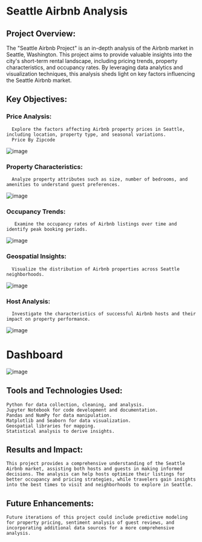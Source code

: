# Seattle Airbnb Analysis

## Project Overview:
The "Seattle Airbnb Project" is an in-depth analysis of the Airbnb market in Seattle, Washington. This project aims to provide valuable insights into the city's short-term rental landscape, including pricing trends, property characteristics, and occupancy rates. By leveraging data analytics and visualization techniques, this analysis sheds light on key factors influencing the Seattle Airbnb market.

## Key Objectives:

  ### Price Analysis: 
      Explore the factors affecting Airbnb property prices in Seattle, including location, property type, and seasonal variations.
      Price By Zipcode
![image](https://github.com/vatsal-patel-vkp/Tableau_Project/assets/107895872/9692e058-91de-4ef9-9f25-9d0f0c8878b5)

  ### Property Characteristics: 
      Analyze property attributes such as size, number of bedrooms, and amenities to understand guest preferences.
![image](https://github.com/vatsal-patel-vkp/Tableau_Project/assets/107895872/6486566c-028b-4662-b20c-ed2ba4243a26)

  ### Occupancy Trends: 
       Examine the occupancy rates of Airbnb listings over time and identify peak booking periods.
![image](https://github.com/vatsal-patel-vkp/Tableau_Project/assets/107895872/e684d18d-5292-426f-bbca-6f443ce1abb8)

  ### Geospatial Insights: 
      Visualize the distribution of Airbnb properties across Seattle neighborhoods.
          
![image](https://github.com/vatsal-patel-vkp/Tableau_Project/assets/107895872/1f228baf-b15a-4691-b8fa-a8f2086b8470)

  ### Host Analysis: 
      Investigate the characteristics of successful Airbnb hosts and their impact on property performance.

![image](https://github.com/vatsal-patel-vkp/Tableau_Project/assets/107895872/8581423d-7197-4b82-8ad5-ee1e63129f64)



# Dashboard
![image](https://github.com/vatsal-patel-vkp/Tableau_Project/assets/107895872/d6a57255-c943-4f03-a89b-312a4b2bddcb)

## Tools and Technologies Used:
    Python for data collection, cleaning, and analysis.
    Jupyter Notebook for code development and documentation.
    Pandas and NumPy for data manipulation.
    Matplotlib and Seaborn for data visualization.
    Geospatial libraries for mapping.
    Statistical analysis to derive insights.

## Results and Impact:
    This project provides a comprehensive understanding of the Seattle Airbnb market, assisting both hosts and guests in making informed decisions. The analysis can help hosts optimize their listings for better occupancy and pricing strategies, while travelers gain insights into the best times to visit and neighborhoods to explore in Seattle.

## Future Enhancements:
    Future iterations of this project could include predictive modeling for property pricing, sentiment analysis of guest reviews, and incorporating additional data sources for a more comprehensive analysis.




